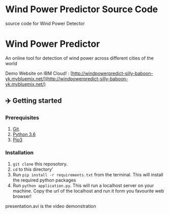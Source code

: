 # Wind Power Predictor Source Code
source code for Wind Power Detector
# Wind Power Predictor
An online tool for detection of wind power across different cities of the world

Demo Website on IBM Cloud! : [http://windpowerpredict-silly-baboon-yk.mybluemix.net/](http://windpowerpredict-silly-baboon-yk.mybluemix.net/)

## ✈️ Getting started
### Prerequisites

1.  [Git](https://git-scm.com/downloads).
2.  [Python 3.6](https://www.python.org/downloads/)
3.  [Pip3](https://pypi.org/project/pip)

### Installation

1. `git clone` this reposotory.
1. `cd` to this directory' 
1.  Run `pip install -r requirements.txt` from the terminal. This will install the required python packages
1.  Run `python application.py`. This will run a localhost server on your machine. Copy the url of the localhost and run it form you favourite web browser!

presentation.avi is the video demonstration 
